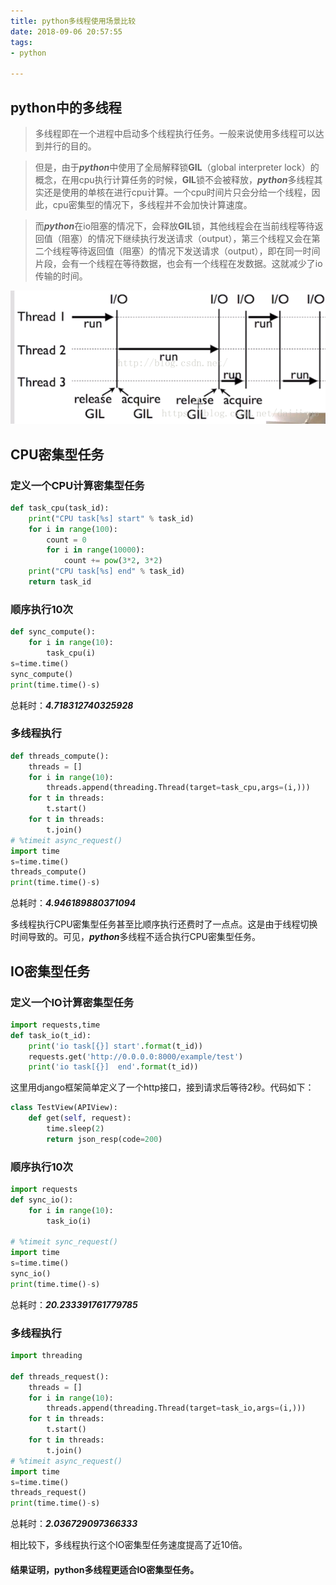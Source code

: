 ```yaml
---
title: python多线程使用场景比较
date: 2018-09-06 20:57:55
tags: 
- python

---
```


## python中的多线程

> 多线程即在一个进程中启动多个线程执行任务。一般来说使用多线程可以达到并行的目的。

> 但是，由于***python***中使用了全局解释锁**GIL**（global interpreter lock）的概念，在用cpu执行计算任务的时候，**GIL**锁不会被释放，***python***多线程其实还是使用的单核在进行cpu计算。一个cpu时间片只会分给一个线程，因此，cpu密集型的情况下，多线程并不会加快计算速度。

> 而***python***在io阻塞的情况下，会释放**GIL**锁，其他线程会在当前线程等待返回值（阻塞）的情况下继续执行发送请求（output），第三个线程又会在第二个线程等待返回值（阻塞）的情况下发送请求（output），即在同一时间片段，会有一个线程在等待数据，也会有一个线程在发数据。这就减少了io传输的时间。

![threading pic](/source/images/python_threading_io.png)

## CPU密集型任务

### 定义一个CPU计算密集型任务

~~~python
def task_cpu(task_id):
    print("CPU task[%s] start" % task_id)
    for i in range(100):
        count = 0
        for i in range(10000):
            count += pow(3*2, 3*2)
    print("CPU task[%s] end" % task_id)
    return task_id
~~~

### 顺序执行10次

~~~python
def sync_compute():
    for i in range(10):
        task_cpu(i)
s=time.time()
sync_compute()
print(time.time()-s)
~~~

总耗时：***4.718312740325928***
### 多线程执行

~~~ python
def threads_compute():
    threads = []
    for i in range(10):
        threads.append(threading.Thread(target=task_cpu,args=(i,)))
    for t in threads:
        t.start()
    for t in threads:
        t.join()
# %timeit async_request()
import time
s=time.time()
threads_compute()
print(time.time()-s)
~~~

总耗时：***4.946189880371094***

多线程执行CPU密集型任务甚至比顺序执行还费时了一点点。这是由于线程切换时间导致的。可见，***python***多线程不适合执行CPU密集型任务。

## IO密集型任务

### 定义一个IO计算密集型任务

~~~python
import requests,time
def task_io(t_id):
    print('io task[{}] start'.format(t_id))
    requests.get('http://0.0.0.0:8000/example/test')
    print('io task[{}]  end'.format(t_id))
~~~

这里用django框架简单定义了一个http接口，接到请求后等待2秒。代码如下：

~~~python
class TestView(APIView):
    def get(self, request):
        time.sleep(2)
        return json_resp(code=200)
~~~

### 顺序执行10次

~~~python
import requests
def sync_io():
    for i in range(10):
        task_io(i)
        
# %timeit sync_request()
import time
s=time.time()
sync_io()
print(time.time()-s)
~~~

总耗时：***20.233391761779785***

### 多线程执行

~~~ python
import threading

def threads_request():
    threads = []
    for i in range(10):
        threads.append(threading.Thread(target=task_io,args=(i,)))
    for t in threads:
        t.start()
    for t in threads:
        t.join()
# %timeit async_request()
import time
s=time.time()
threads_request()
print(time.time()-s)
~~~
总耗时：***2.036729097366333***

相比较下，多线程执行这个IO密集型任务速度提高了近10倍。

#### 结果证明，python多线程更适合IO密集型任务。


